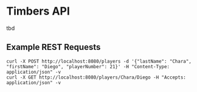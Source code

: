 # Timbers API
tbd

## Example REST Requests
```
curl -X POST http://localhost:8080/players -d '{"lastName": "Chara", "firstName": "Diego", "playerNumber": 21}' -H "Content-Type: application/json" -v
curl -X GET http://localhost:8080/players/Chara/Diego -H "Accepts: application/json" -v
```